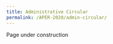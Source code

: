 ```yaml
---
title: Administrative Circular
permalink: /APER-2020/admin-circular/
---
```


Page under construction
